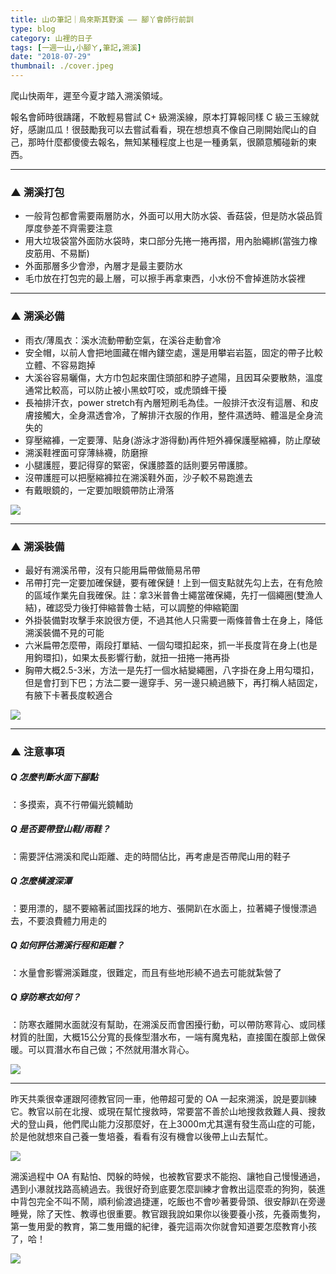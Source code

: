 ```yaml
---
title: 山の筆記｜烏來斯其野溪 —— 腳丫會師行前訓
type: blog
category: 山裡的日子
tags: [一週一山,小腳ㄚ,筆記,溯溪]
date: "2018-07-29"
thumbnail: ./cover.jpeg
---
```


爬山快兩年，遲至今夏才踏入溯溪領域。

報名會師時很躊躇，不敢輕易嘗試 C+ 級溯溪線，原本打算報同樣 C 級三玉線就好，感謝瓜瓜！很鼓勵我可以去嘗試看看，現在想想真不像自己剛開始爬山的自己，那時什麼都傻傻去報名，無知某種程度上也是一種勇氣，很願意觸碰新的東西。

---

### ▲ 溯溪打包
* 一般背包都會需要兩層防水，外面可以用大防水袋、香菇袋，但是防水袋品質厚度參差不齊需要注意
* 用大垃圾袋當外面防水袋時，束口部分先捲一捲再摺，用內胎繩綁(當強力橡皮筋用、不易斷)
* 外面那層多少會滲，內層才是最主要防水
* 毛巾放在打包完的最上層，可以擦手再拿東西，小水份不會掉進防水袋裡

---

### ▲ 溯溪必備
* 雨衣/薄風衣：溪水流動帶動空氣，在溪谷走動會冷
* 安全帽，以前人會把地圖藏在帽內鏤空處，還是用攀岩岩盔，固定的帶子比較立體、不容易跑掉
* 大溪谷容易曬傷，大方巾包起來圍住頭部和脖子遮陽，且因耳朵要散熱，溫度通常比較高，可以防止被小黑蚊叮咬，或虎頭蜂干擾
* 長袖排汗衣，power stretch有內層短刷毛為佳。一般排汗衣沒有這層、和皮膚接觸大，全身濕透會冷，了解排汗衣服的作用，整件濕透時、體溫是全身流失的
* 穿壓縮褲，一定要薄、貼身(游泳才游得動)再件短外褲保護壓縮褲，防止摩破
* 溯溪鞋裡面可穿薄絲襪，防磨擦
* 小腿護脛，要記得穿的緊密，保護膝蓋的話則要另帶護膝。
* 沒帶護脛可以把壓縮褲拉在溯溪鞋外面，沙子較不易跑進去
* 有戴眼鏡的，一定要加眼鏡帶防止滑落

![](https://i.imgur.com/8gmABdw.jpg)


---

### ▲ 溯溪裝備
* 最好有溯溪吊帶，沒有只能用扁帶做簡易吊帶
* 吊帶打完一定要加確保鏈，要有確保鏈！上到一個支點就先勾上去，在有危險的區域作業先自我確保。註：拿3米普魯士繩當確保繩，先打一個繩圈(雙漁人結)，確認受力後打伸縮普魯士結，可以調整的伸縮範圍
* 外掛裝備對攻擊手來說很方便，不過其他人只需要一兩條普魯士在身上，降低溯溪裝備不見的可能
* 六米扁帶怎麼帶，兩段打單結、一個勾環扣起來，抓一半長度背在身上(也是用鉤環扣)，如果太長影響行動，就扭一扭捲一捲再掛
* 胸帶大概2.5-3米，方法一是先打一個水結變繩圈，八字掛在身上用勾環扣，但是會打到下巴；方法二要一邊穿手、另一邊只繞過腋下，再打稱人結固定，有腋下卡著長度較適合

![](https://i.imgur.com/5deESFh.jpg)


---

### ▲ 注意事項
##### Q 怎麼判斷水面下腳點
：多摸索，真不行帶偏光鏡輔助

##### Q 是否要帶登山鞋/雨鞋？
：需要評估溯溪和爬山距離、走的時間佔比，再考慮是否帶爬山用的鞋子

##### Q 怎麼橫渡深潭
：要用漂的，腿不要縮著試圖找踩的地方、張開趴在水面上，拉著繩子慢慢漂過去，不要浪費體力用走的

##### Q 如何評估溯溪行程和距離？
：水量會影響溯溪難度，很難定，而且有些地形繞不過去可能就紮營了

##### Q 穿防寒衣如何？
：防寒衣離開水面就沒有幫助，在溯溪反而會困擾行動，可以帶防寒背心、或同樣材質的肚圍，大概15公分寬的長條型潛水布，一端有魔鬼粘，直接圍在腹部上做保暖。可以買潛水布自己做；不然就用潛水背心。

![](https://i.imgur.com/0b2aIaw.jpg)

---

昨天共乘很幸運跟阿德教官同一車，他帶超可愛的 OA 一起來溯溪，說是要訓練它。教官以前在北搜、或現在幫忙搜救時，常要當不善於山地搜救救難人員、搜救犬的登山員，他們爬山能力沒那麼好，在上3000m尤其還有發生高山症的可能，於是他就想來自己養一隻培養，看看有沒有機會以後帶上山去幫忙。

![](https://i.imgur.com/ZwhDC9t.jpg)


溯溪過程中 OA 有點怕、閃躲的時候，也被教官要求不能抱、讓牠自己慢慢通過，遇到小瀑就找路高繞過去。我很好奇到底要怎麼訓練才會教出這麼乖的狗狗，裝進中背包完全不叫不鬧，順利偷渡過捷運，吃飯也不會吵著要骨頭、很安靜趴在旁邊睡覺，除了天性、教導也很重要。教官跟我說如果你以後要養小孩，先養兩隻狗，第一隻用愛的教育，第二隻用鐵的紀律，養完這兩次你就會知道要怎麼教育小孩了，哈！

![](https://i.imgur.com/Ejdmeso.jpg)